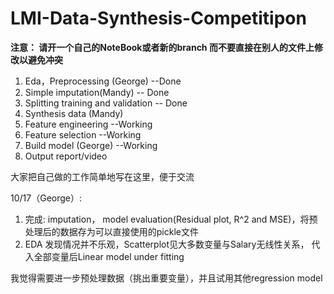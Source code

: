 # LMI-Data-Synthesis-Competitipon
**注意： 请开一个自己的NoteBook或者新的branch 而不要直接在别人的文件上修改以避免冲突**

1.	Eda，Preprocessing (George) --Done
2.	Simple imputation(Mandy) -- Done
3.	Splitting training and validation -- Done
4.	Synthesis data (Mandy)
5.	Feature engineering --Working
6.	Feature selection --Working
7.	Build model (George)  --Working
8.	Output report/video

大家把自己做的工作简单地写在这里，便于交流

10/17（George）: 

1. 完成: imputation， model evaluation(Residual plot, R^2 and MSE)，将预处理后的数据存为可以直接使用的pickle文件
2. EDA 发现情况并不乐观，Scatterplot见大多数变量与Salary无线性关系， 代入全部变量后Linear model under fitting

我觉得需要进一步预处理数据（挑出重要变量），并且试用其他regression model